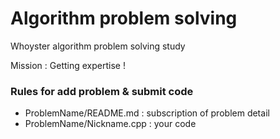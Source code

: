 # Algorithm problem solving

Whoyster algorithm problem solving study

Mission : Getting expertise !

### Rules for add problem & submit code

 * ProblemName/README.md : subscription of problem detail
 * ProblemName/Nickname.cpp : your code
 
